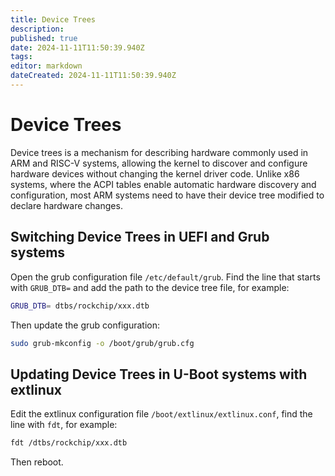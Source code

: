 ```yaml
---
title: Device Trees
description: 
published: true
date: 2024-11-11T11:50:39.940Z
tags: 
editor: markdown
dateCreated: 2024-11-11T11:50:39.940Z
---
```


# Device Trees
Device trees is a mechanism for describing hardware commonly used in ARM and RISC-V systems, allowing the kernel to discover and configure hardware devices without changing the kernel driver code.
Unlike x86 systems, where the ACPI tables enable automatic hardware discovery and configuration, most ARM systems need to have their device tree modified to declare hardware changes.

## Switching Device Trees in UEFI and Grub systems
Open the grub configuration file `/etc/default/grub`.
Find the line that starts with `GRUB_DTB=` and add the path to the device tree file, for example:

```bash
GRUB_DTB= dtbs/rockchip/xxx.dtb
```
Then update the grub configuration:
```bash
sudo grub-mkconfig -o /boot/grub/grub.cfg
```

## Updating Device Trees in U-Boot systems with extlinux
Edit the extlinux configuration file `/boot/extlinux/extlinux.conf`, find the line with `fdt`, for example:

```bash
fdt /dtbs/rockchip/xxx.dtb
```
Then reboot.
